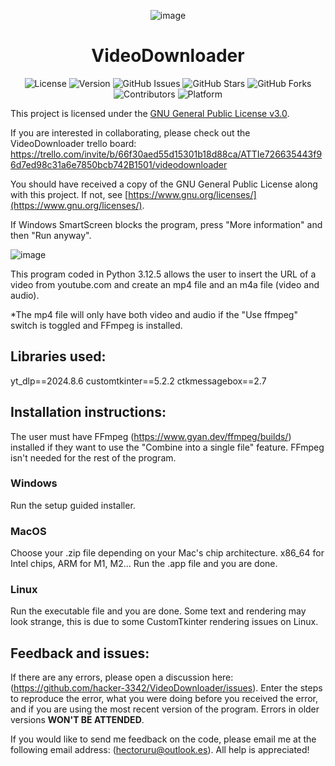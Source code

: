 <!-- markdownlint-disable-next-line -->
<p align="center">
  <img src="https://github.com/user-attachments/assets/8c362492-15a1-42e9-9f03-df7f98eb431f" alt="image" />
</p>

<h1 align="center">VideoDownloader</h1>

<div align="center">

![License](https://img.shields.io/github/license/hacker-3342/VideoDownloader)
![Version](https://img.shields.io/github/v/release/hacker-3342/VideoDownloader)
![GitHub Issues](https://img.shields.io/github/issues/hacker-3342/VideoDownloader)
![GitHub Stars](https://img.shields.io/github/stars/hacker-3342/VideoDownloader?style=social)
![GitHub Forks](https://img.shields.io/github/forks/hacker-3342/VideoDownloader?style=social)
![Contributors](https://img.shields.io/github/contributors/hacker-3342/VideoDownloader)
![Platform](https://img.shields.io/badge/platform-windows%20|%20macos%20|%20linux-brightgreen)

</div>

This project is licensed under the [GNU General Public License v3.0](LICENSE).

If you are interested in collaborating, please check out the VideoDownloader trello board: https://trello.com/invite/b/66f30aed55d15301b18d88ca/ATTIe726635443f96d7ed98c31a6e7850bcb742B1501/videodownloader

You should have received a copy of the GNU General Public License along with this project. If not, see [https://www.gnu.org/licenses/](https://www.gnu.org/licenses/).

If Windows SmartScreen blocks the program, press "More information" and then "Run anyway".

![image](https://github.com/user-attachments/assets/8890bb64-dff0-4783-8d38-cb20c042426c)

This program coded in Python 3.12.5 allows the user to insert the URL of a video from youtube.com and create an mp4 file and an m4a file (video and audio).

*The mp4 file will only have both video and audio if the "Use ffmpeg" switch is toggled and FFmpeg is installed.

## Libraries used:

yt_dlp==2024.8.6
customtkinter==5.2.2
ctkmessagebox==2.7

## Installation instructions:

The user must have FFmpeg (https://www.gyan.dev/ffmpeg/builds/) installed if they want to use the "Combine into a single file" feature. FFmpeg isn't needed for the rest of the program. 

### Windows

Run the setup guided installer.

### MacOS

Choose your .zip file depending on your Mac's chip architecture. x86_64 for Intel chips, ARM for M1, M2... 
Run the .app file and you are done.

### Linux

Run the executable file and you are done.
Some text and rendering may look strange, this is due to some CustomTkinter rendering issues on Linux.

## Feedback and issues:

If there are any errors, please open a discussion here: (https://github.com/hacker-3342/VideoDownloader/issues). Enter the steps to reproduce the error, what you were doing before you received the error, and if you are using the most recent version of the program. Errors in older versions **WON'T BE ATTENDED**.

If you would like to send me feedback on the code, please email me at the following email address: (hectoruru@outlook.es). All help is appreciated!
